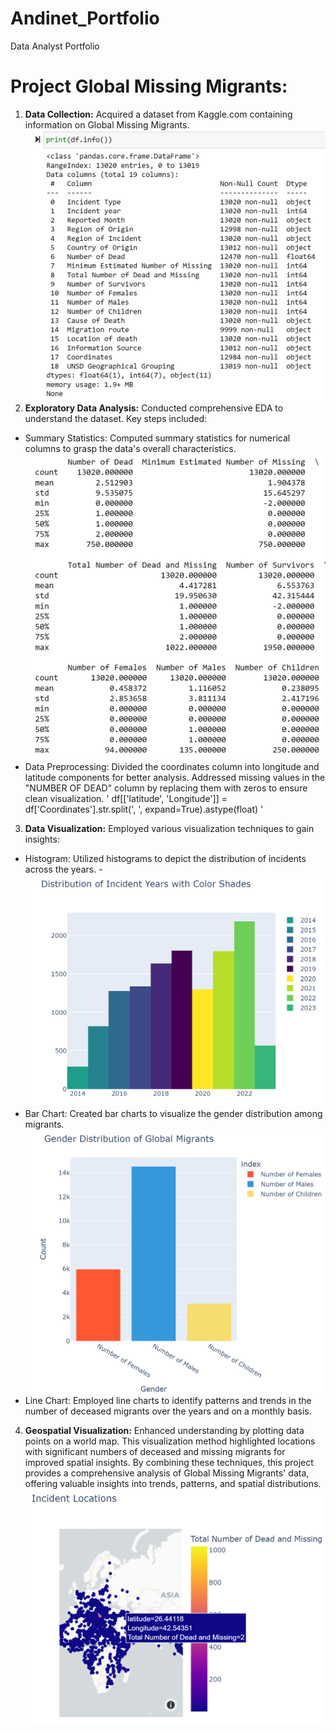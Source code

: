# Andinet_Portfolio
Data Analyst Portfolio

# Project Global Missing Migrants:
1.	**Data Collection:** Acquired a dataset from Kaggle.com containing information on Global Missing Migrants.
  ![alt text](Migrants_Basic_Info.png)
2.	**Exploratory Data Analysis:** Conducted comprehensive EDA to understand the dataset. Key steps included:

-	Summary Statistics: Computed summary statistics for numerical columns to grasp the data's overall characteristics.
![alt text](Summary_Stat.png)
-	Data Preprocessing: Divided the coordinates column into longitude and latitude components for better analysis. Addressed missing values in the "NUMBER OF DEAD" column by replacing them with zeros to ensure clean visualization.
   ' df[['latitude', 'Longitude']] = df['Coordinates'].str.split(', ', expand=True).astype(float)  '

3.	**Data Visualization:** Employed various visualization techniques to gain insights:
-	Histogram: Utilized histograms to depict the distribution of incidents across the years.
  -![alt text](Histogram.png)
-	Bar Chart: Created bar charts to visualize the gender distribution among migrants.
  ![alt text](BarChart.png)
-	Line Chart: Employed line charts to identify patterns and trends in the number of deceased migrants over the years and on a monthly basis.

4.	**Geospatial Visualization:** Enhanced understanding by plotting data points on a world map. This visualization method highlighted locations with significant numbers of deceased and missing migrants for improved spatial insights.
By combining these techniques, this project provides a comprehensive analysis of Global Missing Migrants' data, offering valuable insights into trends, patterns, and spatial distributions.
![alt text](Geospatial.png)





